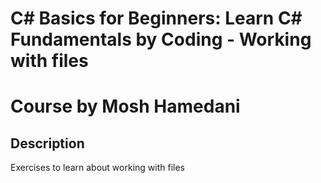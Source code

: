 # C# Basics for Beginners: Learn C# Fundamentals by Coding - Working with files
# Course by Mosh Hamedani

## Description

Exercises to learn about working with files